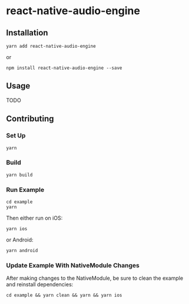 # react-native-audio-engine

## Installation

```
yarn add react-native-audio-engine
```

or

```
npm install react-native-audio-engine --save
```

## Usage

TODO

## Contributing

### Set Up

```
yarn
```

### Build

```
yarn build
```

### Run Example

```
cd example
yarn
```

Then either run on iOS:

```
yarn ios
```

or Android:

```
yarn android
```

### Update Example With NativeModule Changes

After making changes to the NativeModule, be sure to clean the example and reinstall dependencies:

```
cd example && yarn clean && yarn && yarn ios
```
